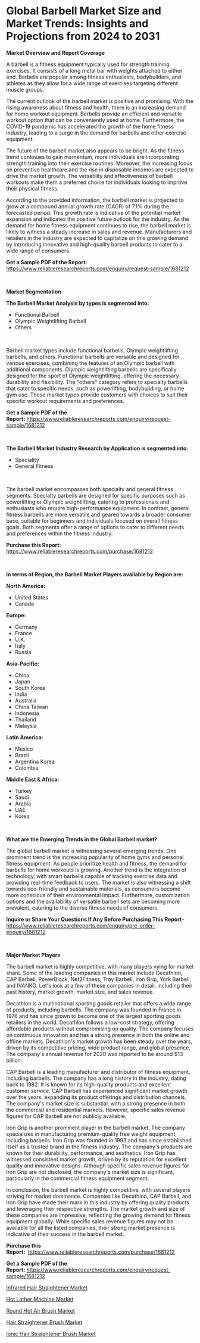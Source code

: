 <p><h1>Global Barbell Market Size and Market Trends: Insights and Projections from 2024 to 2031</h1></p><p><strong>Market Overview and Report Coverage</strong></p>
<p><p>A barbell is a fitness equipment typically used for strength training exercises. It consists of a long metal bar with weights attached to either end. Barbells are popular among fitness enthusiasts, bodybuilders, and athletes as they allow for a wide range of exercises targeting different muscle groups.</p><p>The current outlook of the barbell market is positive and promising. With the rising awareness about fitness and health, there is an increasing demand for home workout equipment. Barbells provide an efficient and versatile workout option that can be conveniently used at home. Furthermore, the COVID-19 pandemic has accelerated the growth of the home fitness industry, leading to a surge in the demand for barbells and other exercise equipment.</p><p>The future of the barbell market also appears to be bright. As the fitness trend continues to gain momentum, more individuals are incorporating strength training into their exercise routines. Moreover, the increasing focus on preventive healthcare and the rise in disposable incomes are expected to drive the market growth. The versatility and effectiveness of barbell workouts make them a preferred choice for individuals looking to improve their physical fitness.</p><p>According to the provided information, the barbell market is projected to grow at a compound annual growth rate (CAGR) of 7.1% during the forecasted period. This growth rate is indicative of the potential market expansion and indicates the positive future outlook for the industry. As the demand for home fitness equipment continues to rise, the barbell market is likely to witness a steady increase in sales and revenue. Manufacturers and retailers in the industry are expected to capitalize on this growing demand by introducing innovative and high-quality barbell products to cater to a wide range of consumers.</p></p>
<p><strong>Get a Sample PDF of the Report:</strong> <a href="https://www.reliableresearchreports.com/enquiry/request-sample/1681212">https://www.reliableresearchreports.com/enquiry/request-sample/1681212</a></p>
<p>&nbsp;</p>
<p><strong>Market Segmentation</strong></p>
<p><strong>The Barbell Market Analysis by types is segmented into:</strong></p>
<p><ul><li>Functional Barbell</li><li>Olympic Weightlifting Barbell</li><li>Others</li></ul></p>
<p>&nbsp;</p>
<p><p>Barbell market types include functional barbells, Olympic weightlifting barbells, and others. Functional barbells are versatile and designed for various exercises, combining the features of an Olympic barbell with additional components. Olympic weightlifting barbells are specifically designed for the sport of Olympic weightlifting, offering the necessary durability and flexibility. The "others" category refers to specialty barbells that cater to specific needs, such as powerlifting, bodybuilding, or home gym use. These market types provide customers with choices to suit their specific workout requirements and preferences.</p></p>
<p><strong>Get a Sample PDF of the Report:</strong>&nbsp;<a href="https://www.reliableresearchreports.com/enquiry/request-sample/1681212">https://www.reliableresearchreports.com/enquiry/request-sample/1681212</a></p>
<p>&nbsp;</p>
<p><strong>The Barbell Market Industry Research by Application is segmented into:</strong></p>
<p><ul><li>Speciality</li><li>General Fitness</li></ul></p>
<p>&nbsp;</p>
<p><p>The barbell market encompasses both specialty and general fitness segments. Specialty barbells are designed for specific purposes such as powerlifting or Olympic weightlifting, catering to professionals and enthusiasts who require high-performance equipment. In contrast, general fitness barbells are more versatile and geared towards a broader consumer base, suitable for beginners and individuals focused on overall fitness goals. Both segments offer a range of options to cater to different needs and preferences within the fitness industry.</p></p>
<p><strong>Purchase this Report:</strong>&nbsp; <a href="https://www.reliableresearchreports.com/purchase/1681212">https://www.reliableresearchreports.com/purchase/1681212</a></p>
<p>&nbsp;</p>
<p><strong>In terms of Region, the Barbell Market Players available by Region are:</strong></p>
<p>
    <p> <strong> North America: </strong>
        <ul>
            <li>United States</li>
            <li>Canada</li>
        </ul>
        </p> 
    <p> <strong> Europe: </strong>
        <ul>
            <li>Germany</li>
            <li>France</li>
            <li>U.K.</li>
            <li>Italy</li>
            <li>Russia</li>
        </ul>
        </p> 
    <p> <strong> Asia-Pacific: </strong>
        <ul>
            <li>China</li>
            <li>Japan</li>
            <li>South Korea</li>
            <li>India</li>
            <li>Australia</li>
            <li>China Taiwan</li>
            <li>Indonesia</li>
            <li>Thailand</li>
            <li>Malaysia</li>
        </ul>
        </p> 
    <p> <strong> Latin America: </strong>
        <ul>
            <li>Mexico</li>
            <li>Brazil</li>
            <li>Argentina Korea</li>
            <li>Colombia</li>
        </ul>
        </p> 
    <p> <strong> Middle East & Africa: </strong>
        <ul>
            <li>Turkey</li>
            <li>Saudi</li>
            <li>Arabia</li>
            <li>UAE</li>
            <li>Korea</li>
        </ul>
    </p>
    </p>
<p>&nbsp;</p>
<p><strong>What are the Emerging Trends in the Global Barbell market?</strong></p>
<p><p>The global barbell market is witnessing several emerging trends. One prominent trend is the increasing popularity of home gyms and personal fitness equipment. As people prioritize health and fitness, the demand for barbells for home workouts is growing. Another trend is the integration of technology, with smart barbells capable of tracking exercise data and providing real-time feedback to users. The market is also witnessing a shift towards eco-friendly and sustainable materials, as consumers become more conscious of their environmental impact. Furthermore, customization options and the availability of versatile barbell sets are becoming more prevalent, catering to the diverse fitness needs of consumers.</p></p>
<p><strong>Inquire or Share Your Questions If Any Before Purchasing This Report</strong>- <a href="https://www.reliableresearchreports.com/enquiry/pre-order-enquiry/1681212">https://www.reliableresearchreports.com/enquiry/pre-order-enquiry/1681212</a></p>
<p>&nbsp;</p>
<p><strong>Major Market Players</strong></p>
<p><p>The barbell market is highly competitive, with many players vying for market share. Some of the leading companies in this market include Decathlon, CAP Barbell, PowerBlock, Net2Fitness, Troy Barbell, Iron Grip, York Barbell, and IVANKO. Let's look at a few of these companies in detail, including their past history, market growth, market size, and sales revenue.</p><p>Decathlon is a multinational sporting goods retailer that offers a wide range of products, including barbells. The company was founded in France in 1976 and has since grown to become one of the largest sporting goods retailers in the world. Decathlon follows a low-cost strategy, offering affordable products without compromising on quality. The company focuses on continuous innovation and has a strong presence in both the online and offline markets. Decathlon's market growth has been steady over the years, driven by its competitive pricing, wide product range, and global presence. The company's annual revenue for 2020 was reported to be around $13 billion.</p><p>CAP Barbell is a leading manufacturer and distributor of fitness equipment, including barbells. The company has a long history in the industry, dating back to 1982. It is known for its high-quality products and excellent customer service. CAP Barbell has experienced significant market growth over the years, expanding its product offerings and distribution channels. The company's market size is substantial, with a strong presence in both the commercial and residential markets. However, specific sales revenue figures for CAP Barbell are not publicly available.</p><p>Iron Grip is another prominent player in the barbell market. The company specializes in manufacturing premium-quality free weight equipment, including barbells. Iron Grip was founded in 1993 and has since established itself as a trusted brand in the fitness industry. The company's products are known for their durability, performance, and aesthetics. Iron Grip has witnessed consistent market growth, driven by its reputation for excellent quality and innovative designs. Although specific sales revenue figures for Iron Grip are not disclosed, the company's market size is significant, particularly in the commercial fitness equipment segment.</p><p>In conclusion, the barbell market is highly competitive, with several players striving for market dominance. Companies like Decathlon, CAP Barbell, and Iron Grip have made their mark in this industry by offering quality products and leveraging their respective strengths. The market growth and size of these companies are impressive, reflecting the growing demand for fitness equipment globally. While specific sales revenue figures may not be available for all the listed companies, their strong market presence is indicative of their success in the barbell market.</p></p>
<p><strong>Purchase this Report:</strong>&nbsp;&nbsp;<a href="https://www.reliableresearchreports.com/purchase/1681212">https://www.reliableresearchreports.com/purchase/1681212</a></p>
<p></p>
<p><strong>Get a Sample PDF of the Report:</strong>&nbsp;<a href="https://www.reliableresearchreports.com/enquiry/request-sample/1681212">https://www.reliableresearchreports.com/enquiry/request-sample/1681212</a></p>
<p><p><a href="https://github.com/bracarafogo/Market-Research-Report-List-1/blob/main/infrared-hair-straightener-market.md">Infrared Hair Straightener Market</a></p><p><a href="https://github.com/angelajermaine/Market-Research-Report-List-1/blob/main/hot-lather-machine-market.md">Hot Lather Machine Market</a></p><p><a href="https://github.com/mohamedbakry57/Market-Research-Report-List-1/blob/main/round-hot-air-brush-market.md">Round Hot Air Brush Market</a></p><p><a href="https://github.com/laholand/Market-Research-Report-List-1/blob/main/hair-straightener-brush-market.md">Hair Straightener Brush Market</a></p><p><a href="https://github.com/sougarounis/Market-Research-Report-List-1/blob/main/ionic-hair-straightener-brush-market.md">Ionic Hair Straightener Brush Market</a></p></p>